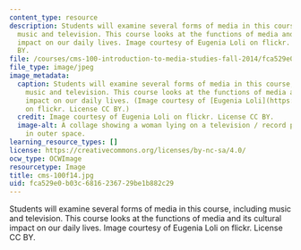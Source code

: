 ```yaml
---
content_type: resource
description: Students will examine several forms of media in this course, including
  music and television. This course looks at the functions of media and its cultural
  impact on our daily lives. Image courtesy of Eugenia Loli on flickr. License CC
  BY.
file: /courses/cms-100-introduction-to-media-studies-fall-2014/fca529e0b03c6816236729be1b882c29_cms-100f14.jpg
file_type: image/jpeg
image_metadata:
  caption: Students will examine several forms of media in this course, including
    music and television. This course looks at the functions of media and its cultural
    impact on our daily lives. (Image courtesy of [Eugenia Loli](https://flic.kr/p/eXMWLy)
    on flickr. License CC BY.)
  credit: Image courtesy of Eugenia Loli on flickr. License CC BY.
  image-alt: A collage showing a woman lying on a television / record player hybrid
    in outer space.
learning_resource_types: []
license: https://creativecommons.org/licenses/by-nc-sa/4.0/
ocw_type: OCWImage
resourcetype: Image
title: cms-100f14.jpg
uid: fca529e0-b03c-6816-2367-29be1b882c29
---
```

Students will examine several forms of media in this course, including music and television. This course looks at the functions of media and its cultural impact on our daily lives. Image courtesy of Eugenia Loli on flickr. License CC BY.
